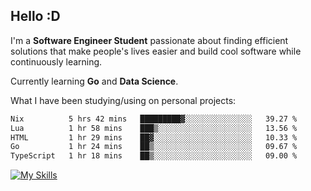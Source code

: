 ## Hello :D

I'm a **Software Engineer Student** passionate about finding efficient solutions that make people's lives easier and build cool software while continuously learning. 

Currently learning **Go** and **Data Science**.

What I have been studying/using on personal projects:
<!--START_SECTION:waka-->

```txt
Nix          5 hrs 42 mins   █████████▓░░░░░░░░░░░░░░░   39.27 %
Lua          1 hr 58 mins    ███▒░░░░░░░░░░░░░░░░░░░░░   13.56 %
HTML         1 hr 29 mins    ██▓░░░░░░░░░░░░░░░░░░░░░░   10.33 %
Go           1 hr 24 mins    ██▒░░░░░░░░░░░░░░░░░░░░░░   09.67 %
TypeScript   1 hr 18 mins    ██▒░░░░░░░░░░░░░░░░░░░░░░   09.00 %
```

<!--END_SECTION:waka-->

[![My Skills](https://skillicons.dev/icons?i=dotnet,java,go,py,html,css,js,docker,linux)](https://skillicons.dev)
